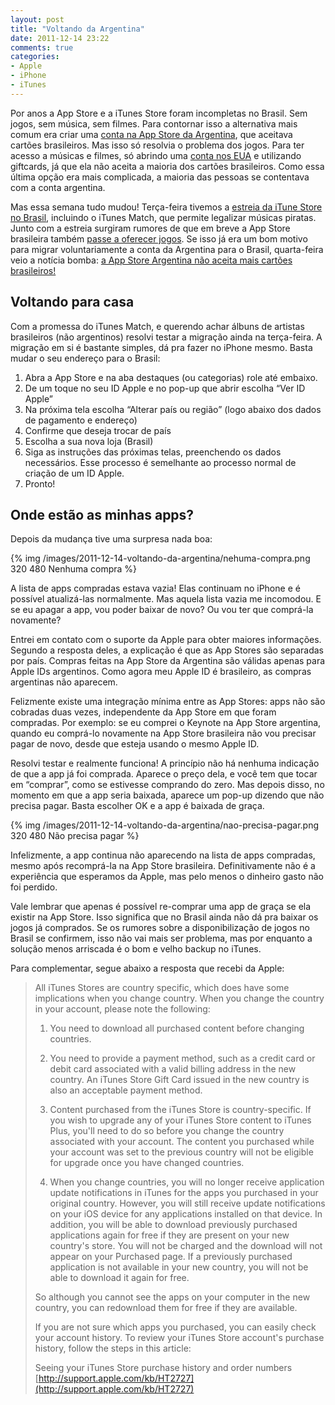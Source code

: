 ```yaml
---
layout: post
title: "Voltando da Argentina"
date: 2011-12-14 23:22
comments: true
categories: 
- Apple
- iPhone
- iTunes
---
```


Por anos a App Store e a iTunes Store foram incompletas no Brasil. Sem jogos, sem música, sem filmes. Para contornar isso a alternativa mais comum era criar uma [conta na App Store da Argentina][1], que aceitava cartões brasileiros. Mas isso só resolvia o problema dos jogos. Para ter acesso a músicas e filmes, só abrindo uma [conta nos EUA][2] e utilizando giftcards, já que ela não aceita a maioria dos cartões brasileiros. Como essa última opção era mais complicada, a maioria das pessoas se contentava com a conta argentina.

Mas essa semana tudo mudou! Terça-feira tivemos a [estreia da  iTune Store no Brasil][3], incluindo o iTunes Match, que permite legalizar músicas piratas. Junto com a estreia surgiram rumores de que em breve a App Store brasileira também [passe a oferecer jogos][4].  Se isso já era um bom motivo para migrar voluntariamente a conta da Argentina para o Brasil, quarta-feira veio a notícia bomba: [a App Store Argentina não aceita mais cartões brasileiros!][5]

[1]: http://blogdoiphone.com/2008/11/dica-app-store-argentina-aceita-cartoes-de-credito-brasileiros/
[2]: http://blogdoiphone.com/2008/08/dica-como-abrir-uma-conta-na-app-store-americana/
[3]: http://macmagazine.com.br/2011/12/13/apple-oficializa-lancamento-da-itunes-store-no-brasil-e-na-america-latina/
[4]: http://macmagazine.com.br/2011/12/13/executivo-da-apple-confirma-que-itunes-store-brasileira-devera-melhorar-ainda-mais-em-2012/
[5]: http://blogdoiphone.com/2011/12/mais-uma-pista-app-store-argentina-nao-aceita-mais-cartoes-de-credito-brasileiros

Voltando para casa
------------------

Com a promessa do iTunes Match, e querendo achar álbuns de artistas brasileiros (não argentinos) resolvi testar a migração ainda na terça-feira. A migração em si é bastante simples, dá pra fazer no iPhone mesmo. Basta mudar o seu endereço para o Brasil:

1.  Abra a App Store e na aba destaques (ou categorias) role até embaixo.
2.  De um toque no seu ID Apple e no pop-up que abrir escolha “Ver ID Apple”
3.  Na próxima tela escolha “Alterar país ou região” (logo abaixo dos dados de pagamento e endereço)
4.  Confirme que deseja trocar de país
5.  Escolha a sua nova loja (Brasil)
6.  Siga as instruções das próximas telas, preenchendo os dados necessários. Esse processo é semelhante ao processo normal de criação de um ID Apple.
7.  Pronto!

Onde estão as minhas apps?
-------------------------

Depois da mudança tive uma surpresa nada boa:

{% img /images/2011-12-14-voltando-da-argentina/nehuma-compra.png 320 480 Nenhuma compra %}

A lista de apps compradas estava vazia! Elas continuam no iPhone e é possível atualizá-las normalmente. Mas aquela lista vazia me incomodou. E se eu apagar a app, vou poder baixar de novo? Ou vou ter que comprá-la novamente?

Entrei em contato com o suporte da Apple para obter maiores informações. Segundo a resposta deles, a explicação é que as App Stores são separadas por país. Compras feitas na App Store da Argentina são válidas apenas para Apple IDs argentinos. Como agora meu Apple ID é brasileiro, as compras argentinas não aparecem.

Felizmente existe uma integração mínima entre as App Stores: apps não são cobradas duas vezes, independente da App Store em que foram compradas. Por exemplo: se eu comprei o Keynote na App Store argentina, quando eu comprá-lo novamente na App Store brasileira não vou precisar pagar de novo, desde que esteja usando o mesmo Apple ID.

Resolvi testar e realmente funciona! A princípio não há nenhuma indicação de que a app já foi comprada. Aparece o preço dela, e você tem que tocar em “comprar”, como se estivesse comprando do zero. Mas depois disso, no momento em que a app seria baixada, aparece um pop-up dizendo que não precisa pagar. Basta escolher OK e a app é baixada de graça.

{% img /images/2011-12-14-voltando-da-argentina/nao-precisa-pagar.png 320 480 Não precisa pagar %}

Infelizmente, a app continua não aparecendo na lista de apps compradas, mesmo após recomprá-la na App Store brasileira. Definitivamente não é a experiência que esperamos da Apple, mas pelo menos o dinheiro gasto não foi perdido.

Vale lembrar que apenas é possível re-comprar uma app de graça se ela existir na App Store. Isso significa que no Brasil ainda não dá pra baixar os jogos já comprados. Se os rumores sobre a disponibilização de jogos no Brasil se confirmem, isso não vai mais ser problema, mas por enquanto a solução menos arriscada é o bom e velho backup no iTunes.

Para complementar, segue abaixo a resposta que recebi da Apple:

>All iTunes Stores are country specific, which does have some implications when you change country. When you change the country in your account, please note the following:
>
>1) You need to download all purchased content before changing countries.
>
>2) You need to provide a payment method, such as a credit card or debit card associated with a valid billing address in the new country. An iTunes Store Gift Card issued in the new country is also an acceptable payment method.
>
>3) Content purchased from the iTunes Store is country-specific. If you wish to upgrade any of your iTunes Store content to iTunes Plus, you'll need to do so before you change the country associated with your account. The content you purchased while your account was set to the previous country will not be eligible for upgrade once you have changed countries.
>
>4) When you change countries, you will no longer receive application update notifications in iTunes for the apps you purchased in your original country. However, you will still receive update notifications on your iOS device for any applications installed on that device. In addition, you will be able to download previously purchased applications again for free if they are present on your new country's store. You will not be charged and the download will not appear on your Purchased page. If a previously purchased application is not available in your new country, you will not be able to download it again for free.
>
>So although you cannot see the apps on your computer in the new country, you can redownload them for free if they are available.
>
>If you are not sure which apps you purchased, you can easily check your account history. To review your iTunes Store account's purchase history, follow the steps in this article:
>
>Seeing your iTunes Store purchase history and order numbers
>[http://support.apple.com/kb/HT2727](http://support.apple.com/kb/HT2727)


